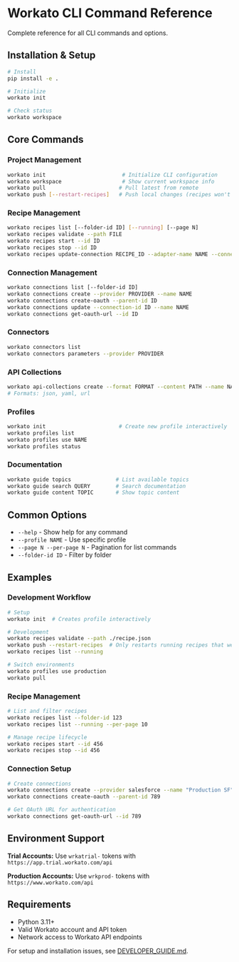# Workato CLI Command Reference

Complete reference for all CLI commands and options.

## Installation & Setup

```bash
# Install
pip install -e .

# Initialize
workato init

# Check status
workato workspace
```

## Core Commands

### Project Management
```bash
workato init                        # Initialize CLI configuration
workato workspace                   # Show current workspace info
workato pull                       # Pull latest from remote
workato push [--restart-recipes]   # Push local changes (recipes won't restart by default)
```

### Recipe Management
```bash
workato recipes list [--folder-id ID] [--running] [--page N]
workato recipes validate --path FILE
workato recipes start --id ID
workato recipes stop --id ID
workato recipes update-connection RECIPE_ID --adapter-name NAME --connection-id ID
```

### Connection Management
```bash
workato connections list [--folder-id ID]
workato connections create --provider PROVIDER --name NAME
workato connections create-oauth --parent-id ID
workato connections update --connection-id ID --name NAME
workato connections get-oauth-url --id ID
```

### Connectors
```bash
workato connectors list
workato connectors parameters --provider PROVIDER
```

### API Collections
```bash
workato api-collections create --format FORMAT --content PATH --name NAME
# Formats: json, yaml, url
```

### Profiles
```bash
workato init                       # Create new profile interactively
workato profiles list
workato profiles use NAME
workato profiles status
```

### Documentation
```bash
workato guide topics              # List available topics
workato guide search QUERY        # Search documentation
workato guide content TOPIC       # Show topic content
```

## Common Options

- `--help` - Show help for any command
- `--profile NAME` - Use specific profile
- `--page N --per-page N` - Pagination for list commands
- `--folder-id ID` - Filter by folder

## Examples

### Development Workflow
```bash
# Setup
workato init  # Creates profile interactively

# Development
workato recipes validate --path ./recipe.json
workato push --restart-recipes  # Only restarts running recipes that were updated
workato recipes list --running

# Switch environments
workato profiles use production
workato pull
```

### Recipe Management
```bash
# List and filter recipes
workato recipes list --folder-id 123
workato recipes list --running --per-page 10

# Manage recipe lifecycle
workato recipes start --id 456
workato recipes stop --id 456
```

### Connection Setup
```bash
# Create connections
workato connections create --provider salesforce --name "Production SF"
workato connections create-oauth --parent-id 789

# Get OAuth URL for authentication
workato connections get-oauth-url --id 789
```

## Environment Support

**Trial Accounts:** Use `wrkatrial-` tokens with `https://app.trial.workato.com/api`

**Production Accounts:** Use `wrkprod-` tokens with `https://www.workato.com/api`

## Requirements

- Python 3.11+
- Valid Workato account and API token
- Network access to Workato API endpoints

For setup and installation issues, see [DEVELOPER_GUIDE.md](DEVELOPER_GUIDE.md).
